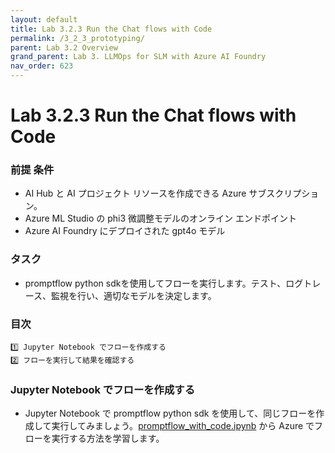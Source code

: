 ```yaml
---
layout: default
title: Lab 3.2.3 Run the Chat flows with Code
permalink: /3_2_3_prototyping/
parent: Lab 3.2 Overview
grand_parent: Lab 3. LLMOps for SLM with Azure AI Foundry
nav_order: 623
---
```


# Lab 3.2.3 Run the Chat flows with Code

### 前提 条件

- AI Hub と AI プロジェクト リソースを作成できる Azure サブスクリプション。
- Azure ML Studio の phi3 微調整モデルのオンライン エンドポイント
- Azure AI Foundry にデプロイされた gpt4o モデル 


### タスク

- promptflow python sdkを使用してフローを実行します。テスト、ログトレース、監視を行い、適切なモデルを決定します。 

### 目次
    1️⃣ Jupyter Notebook でフローを作成する 
    2️⃣ フローを実行して結果を確認する


### Jupyter Notebook でフローを作成する
- Jupyter Notebook で promptflow python sdk を使用して、同じフローを作成して実行してみましょう。[promptflow_with_code.ipynb](promptflow_with_code.ipynb) から Azure でフローを実行する方法を学習します。

